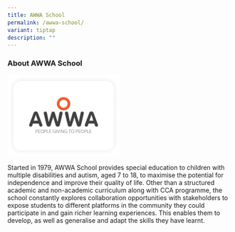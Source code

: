 ```yaml
---
title: AWWA School
permalink: /awwa-school/
variant: tiptap
description: ""
---
```

<h3>About AWWA School</h3>
<p></p>
<p></p>
<div class="isomer-image-wrapper">
<img style="width: 50%;" height="auto" width="100%" alt="" src="/images/AWWA.png">
</div>
<p>Started in 1979, AWWA School provides special education to children with
multiple disabilities and autism, aged 7 to 18, to maximise the potential
for independence and improve their quality of life. Other than a structured
academic and non-academic curriculum along with CCA programme, the school
constantly explores collaboration opportunities with stakeholders to expose
students to different platforms in the community they could participate
in and gain richer learning experiences. This enables them to develop,
as well as generalise and adapt the skills they have learnt.&nbsp;</p>
<p></p>
<p></p>